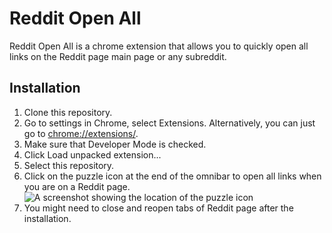 # Reddit Open All
Reddit Open All is a chrome extension that allows you to quickly open all links on the Reddit page main page or any subreddit.

## Installation
1. Clone this repository.
2. Go to settings in Chrome, select Extensions. Alternatively, you can just go to [chrome://extensions/](chrome://extensions/).
3. Make sure that Developer Mode is checked.
4. Click Load unpacked extension...
5. Select this repository.
6. Click on the puzzle icon at the end of the omnibar to open all links when you are on a Reddit page. ![A screenshot showing the location of the puzzle icon](https://www.monosnap.com/image/13p25XxSu0ran9l1vpD4U22u7.png)
7. You might need to close and reopen tabs of Reddit page after the installation.
